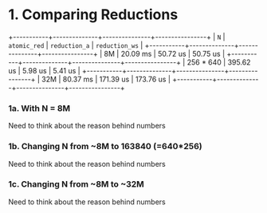 # 1. Comparing Reductions
+-----------+--------------+---------------+----------------+
| `N`       | `atomic_red` | `reduction_a` | `reduction_ws` |
+-----------+--------------+---------------+----------------+
| 8M        | 20.09 ms     | 50.72 us      | 50.75 us       |
+-----------+--------------+---------------+----------------+
| 256 * 640 | 395.62 us    | 5.98 us       | 5.41 us        |
+-----------+--------------+---------------+----------------+
| 32M       | 80.37 ms     | 171.39 us     | 173.76 us      |
+-----------+--------------+---------------+----------------+
### 1a. With N = 8M
Need to think about the reason behind numbers

### 1b. Changing N from ~8M to 163840 (=640*256)
Need to think about the reason behind numbers

### 1c. Changing N from ~8M to ~32M
Need to think about the reason behind numbers


